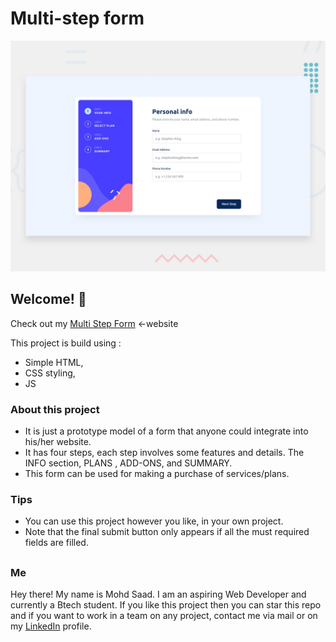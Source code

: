 # Multi-step form

![Design preview for the Multi-step form coding challenge](./design/desktop-preview.jpg)

## Welcome! 👋

Check out my [Multi Step Form](https://thecreatorzx.github.io/MultistepForm/) <-website

This project is build using :

- Simple HTML,
- CSS styling,
- JS

### About this project

- It is just a prototype model of a form that anyone could integrate into his/her website.
- It has four steps, each step involves some features and details. The INFO section, PLANS , ADD-ONS, and SUMMARY.
- This form can be used for making a purchase of services/plans.

### Tips

- You can use this project however you like, in your own project.
- Note that the final submit button only appears if all the must required fields are filled.

##

### Me

Hey there! My name is Mohd Saad. I am an aspiring Web Developer and currently a Btech student.
If you like this project then you can star this repo and if you want to work in a team on any project, contact me via mail or on my [LinkedIn](https://www.linkedin.com/in/webdevmsaad/) profile.
